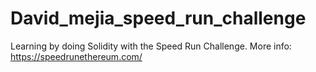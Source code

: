 # David_mejia_speed_run_challenge
Learning by doing Solidity with the Speed Run Challenge. More info:  https://speedrunethereum.com/
